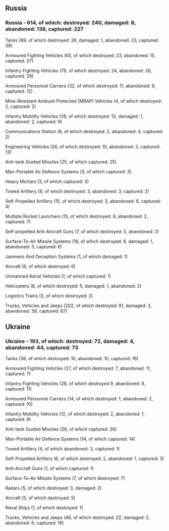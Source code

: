 
 
 ## Russia
 
 ### Russia - 614, of which: destroyed: 240, damaged: 8, abandoned: 138, captured: 227

 

 

 Tanks (89, of which destroyed: 26, damaged: 1, abandoned: 23, captured: 39)

 Armoured Fighting Vehicles (65, of which destroyed: 23, abandoned: 15, captured: 27)

 Infantry Fighting Vehicles (79, of which destroyed: 24, abandoned: 26, captured: 29)

 Armoured Personnel Carriers (32, of which destroyed: 11, abandoned: 9, captured: 12)

 Mine-Resistant Ambush Protected (MRAP) Vehicles (4, of which destroyed: 2, captured: 2)

 Infantry Mobility Vehicles (26, of which destroyed: 13, damaged: 1, abandoned: 2, captured: 9)

 Communications Station (8, of which destroyed: 2, abandoned: 4, captured: 2)

 Engineering Vehicles (26, of which destroyed: 10, abandoned: 3, captured: 13)

 Anti-tank Guided Missiles (25, of which captured: 25)

 Man-Portable Air Defence Systems (3, of which captured: 3)

 Heavy Mortars (3, of which captured: 3)

 Towed Artillery (8, of which destroyed: 3, abandoned: 3, captured: 2)

 Self-Propelled Artillery (15, of which destroyed: 3, abandoned: 8, captured: 4)

 Multiple Rocket Launchers (15, of which destroyed: 6, abandoned: 2, captured: 7)

 Self-propelled Anti-Aircraft Guns (7, of which destroyed: 5, abandoned: 2)

 Surface-To-Air Missile Systems (18, of which destroyed: 8, damaged: 1, abandoned: 3, captured: 6)

 Jammers And Deception Systems (1, of which damaged: 1)

 Aircraft (6, of which destroyed: 6)

 Unmanned Aerial Vehicles (1, of which captured: 1)

 Helicopters (8, of which destroyed: 5, damaged: 1, abandoned: 2)

 Logistics Trains (2, of which destroyed: 2)

 Trucks, Vehicles and Jeeps (202, of which destroyed: 91, damaged: 3, abandoned: 39, captured: 67)

 
 
 ## Ukraine
 
 ### Ukraine - 193, of which: destroyed: 72, damaged: 4, abandoned: 44, captured: 73

 

 

 Tanks (36, of which destroyed: 10, abandoned: 10, captured: 16)

 Armoured Fighting Vehicles (27, of which destroyed: 7, abandoned: 11, captured: 7)

 Infantry Fighting Vehicles (28, of which destroyed 9, abandoned: 8, captured: 11)

 Armoured Personnel Carriers (14, of which destroyed: 1, abandoned: 2, captured: 10)

 Infantry Mobility Vehicles (12, of which destroyed: 2, abandoned: 1, captured: 9)

 Anti-tank Guided Missiles (26, of which captured: 26)

 Man-Portable Air Defence Systems (14, of which captured: 14)

 Towed Artillery (4, of which abandoned: 3, captured: 1)

 Self-Propelled Artillery (6, of which destroyed: 2, abandoned: 1, captured: 3)

 Anti-Aircraft Guns (1, of which captured: 1)

 Surface-To-Air Missile Systems (7, of which destroyed: 7)

 

 

 Radars (5, of which destroyed: 3, damaged: 2)

 Aircraft (5, of which destroyed: 5)

 Naval Ships (1, of which destroyed: 1)

 Trucks, Vehicles and Jeeps (46, of which destroyed: 22, damaged: 2, abandoned: 6, captured: 16)

